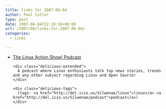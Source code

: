 ```yaml
---
title: links for 2007-06-04
author: Paul Cutler
type: post
date: 2007-06-04T22:19:16+00:00
url: /2007/06/links-for-2007-06-04/
categories:
  - Links

---
```

<ul class="delicious">
  <li>
    <div class="delicious-link">
      <a href="http://www.linuxactionshow.com/">The Linux Action Show! Podcast</a>
    </div>
    
    <div class="delicious-extended">
      A podcast where Linux enthusiasts talk top news stories, trends and any other subject regarding Linux and Open Source!
    </div>
    
    <div class="delicious-tags">
      (tags: <a href="http://del.icio.us/Silwenae/linux">linux</a> <a href="http://del.icio.us/Silwenae/podcast">podcast</a>)
    </div>
  </li>
</ul>